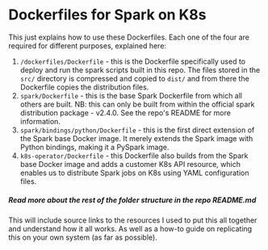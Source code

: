 # Dockerfiles for Spark on K8s

This just explains how to use these Dockerfiles. Each one of the four are required for different purposes, explained here:
1. `/dockerfiles/Dockerfile` - this is the Dockerfile specifically used to deploy and run the spark scripts built in this repo. 
The files stored in the `src/` directory is compressed and copied to `dist/` and from there the Dockerfile copies the distribution files.
1. `spark/Dockerfile` - this is the base Spark Dockerfile from which all others are built. NB: this can only be built from within the 
official spark distribution package - v2.4.0. See the repo's README for more information.  
1. `spark/bindings/python/Dockerfile` - this is the first direct extension of the Spark base Docker image. It merely extends the Spark image with 
Python bindings, making it a PySpark image. 
1.  `k8s-operator/Dockerfile` - this Dockerfile also builds from the Spark base Docker image and adds a customer K8s API resource, which
enables us to distribute Spark jobs on K8s using YAML configuration files.

##### Read more about the rest of the folder structure in the repo README.md
This will include source links to the resources I used to put this all together and understand how it all works. As well as a how-to guide on replicating 
this on your own system (as far as possible).